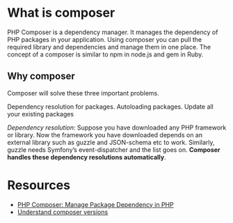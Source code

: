 
# What is composer

PHP Composer is a dependency manager. It manages the dependency of PHP packages in your application. Using composer you can pull the required library and dependencies and manage them in one place. The concept of a composer is similar to npm in node.js and gem in Ruby.

## Why composer

 Composer will solve these three important problems.

Dependency resolution for packages.
Autoloading packages.
Update all your existing packages

_Dependency resolution_: Suppose you have downloaded any PHP framework or library. Now the framework you have downloaded depends on an external library such as guzzle and JSON-schema etc to work.  Similarly, guzzle needs Symfony’s event-dispatcher and the list goes on. **Composer handles these dependency resolutions automatically**.


# Resources

* [PHP Composer: Manage Package Dependency in PHP](http://webrewrite.com/manage-package-dependency-php-composer/)
* [Understand composer versions](http://qpleple.com/understand-composer-versions/)
